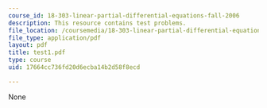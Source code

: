 ```yaml
---
course_id: 18-303-linear-partial-differential-equations-fall-2006
description: This resource contains test problems.
file_location: /coursemedia/18-303-linear-partial-differential-equations-fall-2006/17664cc736fd20d6ecba14b2d58f8ecd_test1.pdf
file_type: application/pdf
layout: pdf
title: test1.pdf
type: course
uid: 17664cc736fd20d6ecba14b2d58f8ecd

---
```

None